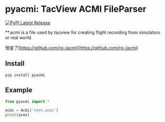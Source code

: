 # pyacmi: TacView ACMI FileParser

[![PyPI Latest Release](https://img.shields.io/pypi/v/pyacmi.svg)](https://pypi.org/project/pyacmi/)

**.acmi is a file used by tacview for creating flight recording from simulators or real world.

借鉴了[https://github.com/rp-/acmi](https://github.com/rp-/acmi)

## Install

```shell
pip install pyacmi
```

## Example

```python
from pyacmi import *

acmi = Acmi('test.acmi')
print(acmi)
```
